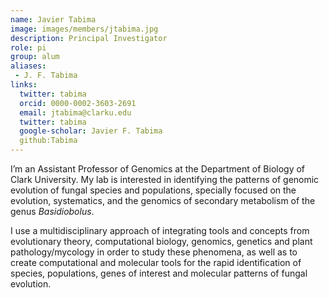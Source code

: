 ```yaml
---
name: Javier Tabima
image: images/members/jtabima.jpg
description: Principal Investigator
role: pi
group: alum
aliases:
 - J. F. Tabima
links:
  twitter: tabima
  orcid: 0000-0002-3603-2691
  email: jtabima@clarku.edu
  twitter: tabima
  google-scholar: Javier F. Tabima
  github:Tabima
---
```


I’m an Assistant Professor of Genomics at the Department of Biology of Clark University. My lab is interested in identifying the patterns of genomic evolution of fungal species and populations, specially focused on the evolution, systematics, and the genomics of secondary metabolism of the genus *Basidiobolus*.

I use a multidisciplinary approach of integrating tools and concepts from evolutionary theory, computational biology, genomics, genetics and plant pathology/mycology in order to study these phenomena, as well as to create computational and molecular tools for the rapid identification of species, populations, genes of interest and molecular patterns of fungal evolution.
